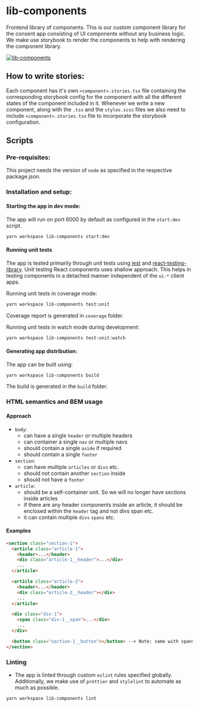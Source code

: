 # lib-components

Frontend library of components. This is our custom component library for the consent app
consisting of UI components without any business logic. We make use storybook to render the components to help with
rendering the component library.

[![lib-components](https://github.com/Akash-M/consent-app-react/actions/workflows/lib-components.yaml/badge.svg)](https://github.com/Akash-M/consent-app-react/actions/workflows/lib-components.yaml)

## How to write stories:

Each component has it's own `<component>.stories.tsx` file containing the corresponding storybook config
for the component with all the different states of the component included in it.
Whenever we write a new component, along with the `.tsx` and the `styles.scss` files we also need to include
`<component>.stories.tsx` file to incorporate the storybook configuration.

## Scripts

### Pre-requisites:

This project needs the version of `node` as specified in the respective package.json.

### Installation and setup:

#### Starting the app in dev mode:

The app will run on port 6000 by default as configured in the `start:dev` script.

```sh
yarn workspace lib-components start:dev
```

#### Running unit tests

The app is tested primarily through unit tests using [jest](https://jestjs.io/) and
[react-testing-library](https://testing-library.com/docs/react-testing-library/intro/).
Unit testing React components uses shallow approach. This helps in testing components in a detached manner independent
of the `ui-*` client apps.

Running unit tests in coverage mode:

```sh
yarn workspace lib-components test:unit
```

Coverage report is generated in `coverage` folder.

Running unit tests in watch mode during development:

```sh
yarn workspace lib-components test:unit:watch
```

#### Generating app distribution:

The app can be built using:

```sh
yarn workspace lib-components build
```

The build is generated in the `build` folder.

### HTML semantics and BEM usage

#### Approach

- `body`:
  - can have a single `header` or multiple headers
  - can container a single `nav` or multiple navs
  - should contain a single `aside` if required
  - should contain a single `footer`
- `section`:
  - can have multiple `articles` or `divs` etc.
  - should not contain another `section` inside
  - should not have a `footer`
- `article`:
  - should be a self-container unit. So we will no longer have sections inside articles
  - if there are any header components inside an article, it should be enclosed within the `header` tag and not divs span etc.
  - it can contain multiple `divs` `spans` etc.

#### Examples

```html
<section class="section-1">
  <article class="article-1">
    <header>...</header>
    <div class="article-1__header">...</div>
    ...
  </article>

  <article class="article-2">
    <header>...</header>
    <div class="article-2__header"></div>
    ...
  </article>

  <div class="div-1">
    <span class="div-1__span">...</div>
    ...
  </div>

  <button class="section-1__button"></button> --> Note: same with spans, p, etc.
</section>
```

### Linting

- The app is linted through custom `eslint` rules specified globally. Additionally, we make use
  of `prettier` and `stylelint` to automate as much as possible.

```sh
yarn workspace lib-components lint
```
